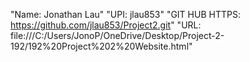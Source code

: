 "Name: Jonathan Lau"
"UPI: jlau853"
"GIT HUB HTTPS: https://github.com/jlau853/Project2.git"
"URL: file:///C:/Users/JonoP/OneDrive/Desktop/Project-2-192/192%20Project%202%20Website.html"

